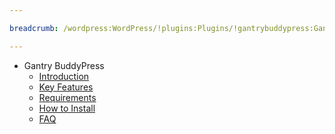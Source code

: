 ```yaml
---

breadcrumb: /wordpress:WordPress/!plugins:Plugins/!gantrybuddypress:GantryBuddyPress

---
```


* Gantry BuddyPress
    * [Introduction]()
    * [Key Features](INDEX.md#key-features)
    * [Requirements](INDEX.md#requirements)
    * [How to Install](INDEX.md#how-to-install)
    * [FAQ](faq.md)
